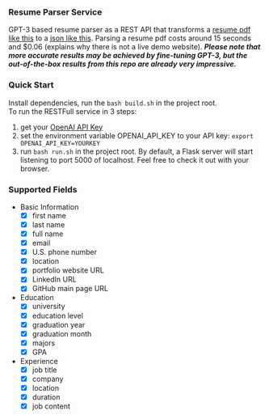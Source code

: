 ### Resume Parser Service

GPT-3 based resume parser as a REST API that transforms a [resume pdf like this](https://github.com/hxu296/resume-parser-service/blob/main/examples/415_huan%2Bxu_sde.pdf) to a [json like this](https://github.com/hxu296/resume-parser-service/blob/main/examples/resume.json). Parsing a resume pdf costs around 15 seconds and $0.06 (explains why there is not a live demo website). ***Please note that more accurate results may be achieved by fine-tuning GPT-3, but the out-of-the-box results from this repo are already very impressive.***

### Quick Start
Install dependencies, run the `bash build.sh` in the project root.   
To run the RESTFull service in 3 steps:
1. get your [OpenAI API Key](https://openai.com/api/)
2. set the environment variable OPENAI_API_KEY to your API key: `export OPENAI_API_KEY=YOURKEY`
3. run `bash run.sh` in the project root. By default, a Flask server will start listening to port 5000 of localhost. Feel free to check it out with your browser.

### Supported Fields
- Basic Information
  - [x] first name
  - [x] last name
  - [x] full name
  - [x] email 
  - [x] U.S. phone number
  - [x] location
  - [x] portfolio website URL
  - [x] LinkedIn URL
  - [x] GitHub main page URL
- Education
  - [x] university
  - [x] education level
  - [x] graduation year
  - [x] graduation month
  - [x] majors
  - [x] GPA
- Experience
  - [x] job title
  - [x] company
  - [x] location
  - [x] duration
  - [x] job content
